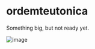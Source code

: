 # ordemteutonica
Something big, but not ready yet.

![image](https://user-images.githubusercontent.com/91736880/202827963-f914bc4a-6a6d-4723-b49d-1c3801894894.png)

